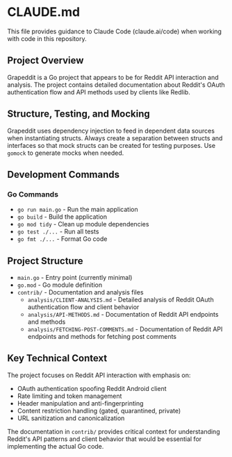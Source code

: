# CLAUDE.md

This file provides guidance to Claude Code (claude.ai/code) when working with code in this repository.

## Project Overview

Grapeddit is a Go project that appears to be for Reddit API interaction and analysis. The project contains detailed documentation about Reddit's OAuth authentication flow and API methods used by clients like Redlib.

## Structure, Testing, and Mocking
Grapeddit uses dependency injection to feed in dependent data sources when instantiating structs. Always create
a separation between structs and interfaces so that mock structs can be created for testing purposes. Use `gomock`
to generate mocks when needed.

## Development Commands

### Go Commands
- `go run main.go` - Run the main application
- `go build` - Build the application
- `go mod tidy` - Clean up module dependencies
- `go test ./...` - Run all tests
- `go fmt ./...` - Format Go code

## Project Structure

- `main.go` - Entry point (currently minimal)
- `go.mod` - Go module definition
- `contrib/` - Documentation and analysis files
  - `analysis/CLIENT-ANALYSIS.md` - Detailed analysis of Reddit OAuth authentication flow and client behavior
  - `analysis/API-METHODS.md` - Documentation of Reddit API endpoints and methods
  - `analysis/FETCHING-POST-COMMENTS.md` - Documentation of Reddit API endpoints and methods for fetching post comments

## Key Technical Context

The project focuses on Reddit API interaction with emphasis on:
- OAuth authentication spoofing Reddit Android client
- Rate limiting and token management
- Header manipulation and anti-fingerprinting
- Content restriction handling (gated, quarantined, private)
- URL sanitization and canonicalization

The documentation in `contrib/` provides critical context for understanding Reddit's API patterns and client behavior that would be essential for implementing the actual Go code.
